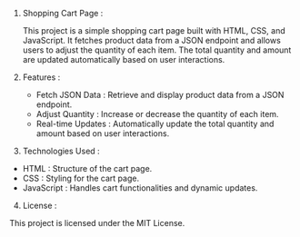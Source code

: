 1. Shopping Cart Page :

      This project is a simple shopping cart page built with HTML, CSS, and JavaScript. It fetches product data from a JSON endpoint and allows users to adjust the quantity of each item. The total quantity and amount are updated automatically based on user interactions.

2. Features :

   -   Fetch JSON Data : Retrieve and display product data from a JSON endpoint.
   -   Adjust Quantity : Increase or decrease the quantity of each item.
   -   Real-time Updates : Automatically update the total quantity and amount based on user interactions.

3. Technologies Used :

-   HTML : Structure of the cart page.
-   CSS : Styling for the cart page.
-   JavaScript : Handles cart functionalities and dynamic updates.


4. License :

This project is licensed under the MIT License.


